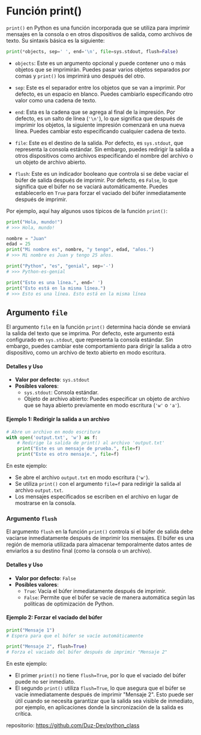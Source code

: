 # Función print()

`print()` en Python es una función incorporada que se utiliza para imprimir mensajes en la consola o en otros dispositivos de salida, como archivos de texto. Su sintaxis básica es la siguiente:

```python
print(*objects, sep=' ', end='\n', file=sys.stdout, flush=False)
```

- `objects`: Este es un argumento opcional y puede contener uno o más objetos que se imprimirán. Puedes pasar varios objetos separados por comas y `print()` los imprimirá uno después del otro.

- `sep`: Este es el separador entre los objetos que se van a imprimir. Por defecto, es un espacio en blanco. Puedes cambiarlo especificando otro valor como una cadena de texto.

- `end`: Esta es la cadena que se agrega al final de la impresión. Por defecto, es un salto de línea (`'\n'`), lo que significa que después de imprimir los objetos, la siguiente impresión comenzará en una nueva línea. Puedes cambiar esto especificando cualquier cadena de texto.

- `file`: Este es el destino de la salida. Por defecto, es `sys.stdout`, que representa la consola estándar. Sin embargo, puedes redirigir la salida a otros dispositivos como archivos especificando el nombre del archivo o un objeto de archivo abierto.

- `flush`: Este es un indicador booleano que controla si se debe vaciar el búfer de salida después de imprimir. Por defecto, es `False`, lo que significa que el búfer no se vaciará automáticamente. Puedes establecerlo en `True` para forzar el vaciado del búfer inmediatamente después de imprimir.

Por ejemplo, aquí hay algunos usos típicos de la función `print()`:

```python
print("Hola, mundo!")
# >>> Hola, mundo!

nombre = "Juan"
edad = 25
print("Mi nombre es", nombre, "y tengo", edad, "años.")
# >>> Mi nombre es Juan y tengo 25 años.

print("Python", "es", "genial", sep='-')
# >>> Python-es-genial

print("Esto es una línea.", end=' ')
print("Esto está en la misma línea.")
# >>> Esto es una línea. Esto está en la misma línea
```

## Argumento `file`

El argumento `file` en la función `print()` determina hacia dónde se enviará la salida del texto que se imprima. Por defecto, este argumento está configurado en `sys.stdout`, que representa la consola estándar. Sin embargo, puedes cambiar este comportamiento para dirigir la salida a otro dispositivo, como un archivo de texto abierto en modo escritura.

#### Detalles y Uso

- **Valor por defecto**: `sys.stdout`
- **Posibles valores**:
  - `sys.stdout`: Consola estándar.
  - Objeto de archivo abierto: Puedes especificar un objeto de archivo que se haya abierto previamente en modo escritura (`'w'` o `'a'`).

#### Ejemplo 1: Redirigir la salida a un archivo

```python
# Abre un archivo en modo escritura
with open('output.txt', 'w') as f:
    # Redirige la salida de print() al archivo 'output.txt'
    print("Este es un mensaje de prueba.", file=f)
    print("Este es otro mensaje.", file=f)
```

En este ejemplo:

- Se abre el archivo `output.txt` en modo escritura (`'w'`).
- Se utiliza `print()` con el argumento `file=f` para redirigir la salida al archivo `output.txt`.
- Los mensajes especificados se escriben en el archivo en lugar de mostrarse en la consola.

### Argumento `flush`

El argumento `flush` en la función `print()` controla si el búfer de salida debe vaciarse inmediatamente después de imprimir los mensajes. El búfer es una región de memoria utilizada para almacenar temporalmente datos antes de enviarlos a su destino final (como la consola o un archivo).

#### Detalles y Uso

- **Valor por defecto**: `False`
- **Posibles valores**:
  - `True`: Vacía el búfer inmediatamente después de imprimir.
  - `False`: Permite que el búfer se vacíe de manera automática según las políticas de optimización de Python.

#### Ejemplo 2: Forzar el vaciado del búfer

```python
print("Mensaje 1")
# Espera para que el búfer se vacíe automáticamente

print("Mensaje 2", flush=True)
# Forza el vaciado del búfer después de imprimir "Mensaje 2"
```

En este ejemplo:

- El primer `print()` no tiene `flush=True`, por lo que el vaciado del búfer puede no ser inmediato.
- El segundo `print()` utiliza `flush=True`, lo que asegura que el búfer se vacíe inmediatamente después de imprimir "Mensaje 2". Esto puede ser útil cuando se necesita garantizar que la salida sea visible de inmediato, por ejemplo, en aplicaciones donde la sincronización de la salida es crítica.


<span>repositorio: https://github.com/Duz-Dev/python_class</span>
